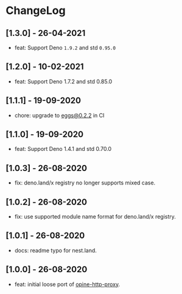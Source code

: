 # ChangeLog

## [1.3.0] - 26-04-2021

- feat: Support Deno `1.9.2` and std `0.95.0`

## [1.2.0] - 10-02-2021

- feat: Support Deno 1.7.2 and std 0.85.0

## [1.1.1] - 19-09-2020

- chore: upgrade to eggs@0.2.2 in CI

## [1.1.0] - 19-09-2020

- feat: Support Deno 1.4.1 and std 0.70.0

## [1.0.3] - 26-08-2020

- fix: deno.land/x registry no longer supports mixed case.

## [1.0.2] - 26-08-2020

- fix: use supported module name format for deno.land/x registry.

## [1.0.1] - 26-08-2020

- docs: readme typo for nest.land.

## [1.0.0] - 26-08-2020

- feat: initial loose port of [opine-http-proxy](https://github.com/asos-craigmorten/opine-http-proxy).
